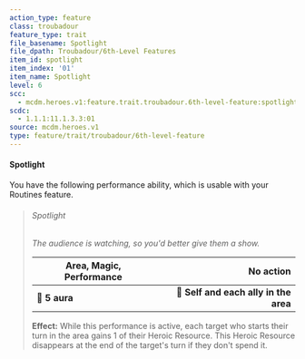 ```yaml
---
action_type: feature
class: troubadour
feature_type: trait
file_basename: Spotlight
file_dpath: Troubadour/6th-Level Features
item_id: spotlight
item_index: '01'
item_name: Spotlight
level: 6
scc:
  - mcdm.heroes.v1:feature.trait.troubadour.6th-level-feature:spotlight
scdc:
  - 1.1.1:11.1.3.3:01
source: mcdm.heroes.v1
type: feature/trait/troubadour/6th-level-feature
---
```


#### Spotlight

You have the following performance ability, which is usable with your Routines feature.

<!-- -->
> ###### Spotlight
>
> *The audience is watching, so you'd better give them a show.*
>
> | **Area, Magic, Performance** |                         **No action** |
> | ---------------------------- | ------------------------------------: |
> | **📏 5 aura**                | **🎯 Self and each ally in the area** |
>
> **Effect:** While this performance is active, each target who starts their turn in the area gains 1 of their Heroic Resource. This Heroic Resource disappears at the end of the target's turn if they don't spend it.
